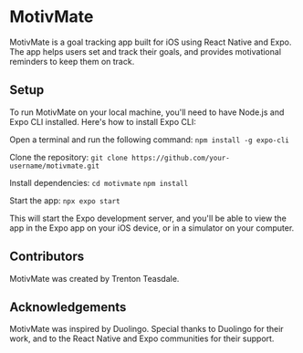 # MotivMate
MotivMate is a goal tracking app built for iOS using React Native and Expo. The app helps users set and track their goals, and provides motivational reminders to keep them on track.

## Setup
To run MotivMate on your local machine, you'll need to have Node.js and Expo CLI installed. Here's how to install Expo CLI:

Open a terminal and run the following command:
```npm install -g expo-cli```

Clone the repository:
```git clone https://github.com/your-username/motivmate.git```

Install dependencies:
```cd motivmate```
```npm install```

Start the app:
```npx expo start```

This will start the Expo development server, and you'll be able to view the app in the Expo app on your iOS device, or in a simulator on your computer.

## Contributors
MotivMate was created by Trenton Teasdale.

## Acknowledgements
MotivMate was inspired by Duolingo. Special thanks to Duolingo for their work, and to the React Native and Expo communities for their support.